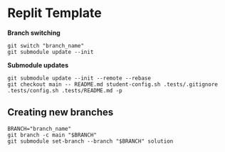 # Replit Template

**Branch switching**
```
git switch "branch_name"
git submodule update --init
```

**Submodule updates**
```
git submodule update --init --remote --rebase
git checkout main -- README.md student-config.sh .tests/.gitignore .tests/config.sh .tests/README.md -p
```

## Creating new branches
```
BRANCH="branch_name"
git branch -c main "$BRANCH"
git submodule set-branch --branch "$BRANCH" solution
```
